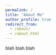 ```yaml
---
permalink: /
title: "About Me"
author_profile: true
redirect_from: 
  - /about/
  - /about.html
---
```


blah blah blah
